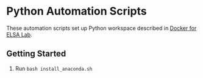 # Python Automation Scripts

These automation scripts set up Python workspace described in [Docker for ELSA Lab](https://hackmd.io/s/BJFt7Hp-M).

## Getting Started

1. Run `bash install_anaconda.sh`